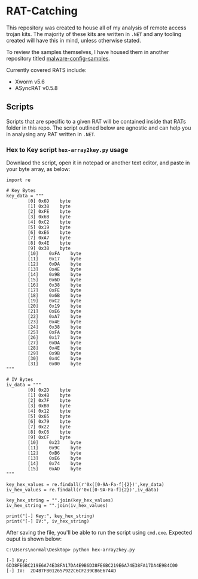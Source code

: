 # RAT-Catching

This repository was created to house all of my analysis of remote access trojan kits. The majority of these kits are written in `.NET` and any tooling created will have this in mind, unless otherwise stated.

To review the samples themselves, I have housed them in another repository titled [malware-config-samples](https://github.com/echo01409/malware-config-samples/tree/main).

Currently covered RATS include:

* Xworm v5.6
* ASyncRAT v0.5.8





## Scripts

Scripts that are specific to a given RAT will be contained inside that RATs folder in this repo. The script outlined below are agnostic and can help you in analysing any RAT written in `.NET`.

### Hex to Key script `hex-array2key.py` usage

Downlaod the script, open it in notepad or another text editor, and paste in your byte array, as below:

```
import re

# Key Bytes
key_data = """
		[0]	0x6D	byte
		[1]	0x38	byte
		[2]	0xFE	byte
		[3]	0x6B	byte
		[4]	0xC2	byte
		[5]	0x19	byte
		[6]	0xE6	byte
		[7]	0xA7	byte
		[8]	0x4E	byte
		[9]	0x38	byte
		[10]	0xFA	byte
		[11]	0x17	byte
		[12]	0xDA	byte
		[13]	0x4E	byte
		[14]	0x9B	byte
		[15]	0x6D	byte
		[16]	0x38	byte
		[17]	0xFE	byte
		[18]	0x6B	byte
		[19]	0xC2	byte
		[20]	0x19	byte
		[21]	0xE6	byte
		[22]	0xA7	byte
		[23]	0x4E	byte
		[24]	0x38	byte
		[25]	0xFA	byte
		[26]	0x17	byte
		[27]	0xDA	byte
		[28]	0x4E	byte
		[29]	0x9B	byte
		[30]	0x4C	byte
		[31]	0x00	byte
"""

# IV Bytes
iv_data = """
		[0]	0x2D	byte
		[1]	0x4B	byte
		[2]	0x7F	byte
		[3]	0xB0	byte
		[4]	0x12	byte
		[5]	0x65	byte
		[6]	0x79	byte
		[7]	0x22	byte
		[8]	0xC6	byte
		[9]	0xCF	byte
		[10]	0x23	byte
		[11]	0x9C	byte
		[12]	0xB6	byte
		[13]	0xE6	byte
		[14]	0x74	byte
		[15]	0xAD	byte
"""

key_hex_values = re.findall(r'0x([0-9A-Fa-f]{2})',key_data)
iv_hex_values = re.findall(r'0x([0-9A-Fa-f]{2})',iv_data)

key_hex_string = "".join(key_hex_values)
iv_hex_string = "".join(iv_hex_values)

print("[-] Key:", key_hex_string)
print("[-] IV:", iv_hex_string)
```

After saving the file, you'll be able to run the script using `cmd.exe`. Expected ouput is shown below: 

```
C:\Users\normal\Desktop> python hex-array2key.py

[-] Key: 6D38FE6BC219E6A74E38FA17DA4E9B6D38FE6BC219E6A74E38FA17DA4E9B4C00
[-] IV:  2D4B7FB012657922C6CF239CB6E674AD

```
